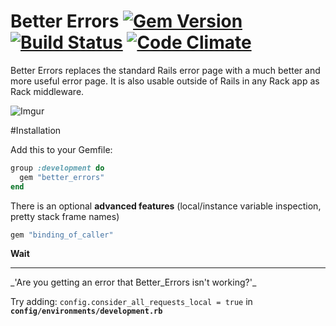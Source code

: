 
# Better Errors [![Gem Version](https://img.shields.io/gem/v/better_errors.svg)](https://rubygems.org/gems/better_errors) [![Build Status](https://travis-ci.org/charliesome/better_errors.svg)](https://travis-ci.org/charliesome/better_errors) [![Code Climate](https://img.shields.io/codeclimate/github/charliesome/better_errors.svg)](https://codeclimate.com/github/charliesome/better_errors)

Better Errors replaces the standard Rails error page with a much better and more useful error page. It is also usable outside of Rails in any Rack app as Rack middleware.

![Imgur](http://i.imgur.com/EF5yzXG.png)

#Installation

Add this to your Gemfile:
```ruby
group :development do
  gem "better_errors"
end
```

There is an optional **advanced features** (local/instance variable inspection, pretty stack frame names)
```ruby
gem "binding_of_caller"
```

**Wait**
<hr>
_'Are you getting an error that Better_Errors isn't working?'_

Try adding:
`config.consider_all_requests_local = true` in **`config/environments/development.rb`**
